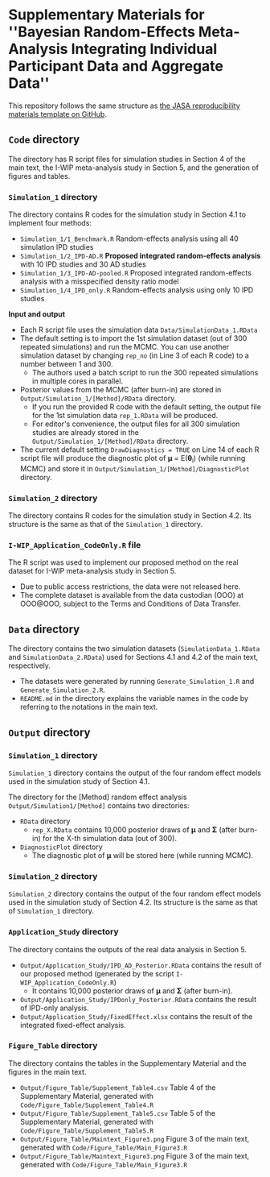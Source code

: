 # **Supplementary Materials for ''Bayesian Random-Effects Meta-Analysis Integrating Individual Participant Data and Aggregate Data''**

This repository follows the same structure as [the JASA reproducibility materials template on GitHub](https://github.com/jasa-acs/repro-template).

## `Code` directory

The directory has R script files for simulation studies in Section 4 of the main text, the I-WIP meta-analysis study in Section 5, and the generation of figures and tables. 

### `Simulation_1` directory

The directory contains R codes for the simulation study in Section 4.1 to implement four methods: 
  - `Simulation_1/1_Benchmark.R` Random-effects analysis using all 40 simulation IPD studies
  - `Simulation_1/2_IPD-AD.R` **Proposed integrated random-effects analysis** with 10 IPD studies and 30 AD studies
  - `Simulation_1/3_IPD-AD-pooled.R` Proposed integrated random-effects analysis with a misspecified density ratio model
  - `Simulation_1/4_IPD_only.R` Random-effects analysis using only 10 IPD studies

**Input and output**
  - Each R script file uses the simulation data `Data/SimulationData_1.RData`
  - The default setting is to import the 1st simulation dataset (out of 300 repeated simulations) and run the MCMC. 
      You can use another simulation dataset by changing `rep_no` (in Line 3 of each R code) to a number between 1 and 300.
      - The authors used a batch script to run the 300 repeated simulations in multiple cores in parallel.
  - Posterior values from the MCMC (after burn-in) are stored in `Output/Simulation_1/[Method]/RData` directory.
      - If you run the provided R code with the default setting, the output file for the 1st simulation data `rep_1.RData` will be produced.
      - For editor's convenience, the output files for all 300 simulation studies are already stored in the  `Output/Simulation_1/[Method]/RData` directory.
  - The current default setting `DrawDiagnostics = TRUE` on Line 14 of each R script file will produce the diagnostic plot of **μ** = E(**θ**<sub>l</sub>) (while running MCMC) and store it in `Output/Simulation_1/[Method]/DiagnosticPlot` directory.

### `Simulation_2` directory

The directory contains R codes for the simulation study in Section 4.2. Its structure is the same as that of the `Simulation_1` directory.

### `I-WIP_Application_CodeOnly.R` file

The R script was used to implement our proposed method on the real dataset for I-WIP meta-analysis study in Section 5. 
  - Due to public access restrictions, the data were not released here.
  - The complete dataset is available from the data custodian (OOO) at OOO@OOO, subject to the Terms and Conditions of Data Transfer.

## `Data` directory

The directory contains the two simulation datasets (`SimulationData_1.RData` and `SimulationData_2.RData`) used for Sections 4.1 and 4.2 of the main text, respectively.
  - The datasets were generated by running `Generate_Simulation_1.R` and `Generate_Simulation_2.R`.
  - `README.md` in the directory explains the variable names in the code by referring to the notations in the main text.  

## `Output` directory

### `Simulation_1` directory

`Simulation_1` directory contains the output of the four random effect models used in the simulation study of Section 4.1.

The directory for the [Method] random effect analysis  `Output/Simulation1/[Method]` contains two directories: 
  - `RData` directory
      - `rep_X.RData` contains 10,000 posterior draws of **μ** and **Σ** (after burn-in) for the X-th simulation data (out of 300). 
  - `DiagnosticPlot` directory
      -  The diagnostic plot of **μ** will be stored here (while running MCMC).

### `Simulation_2` directory

`Simulation_2` directory contains the output of the four random effect models used in the simulation study of Section 4.2. Its structure is the same as that of `Simulation_1` directory.

### `Application_Study` directory
  
The directory contains the outputs of the real data analysis in Section 5.
  - `Output/Application_Study/IPD_AD_Posterior.RData` contains the result of our proposed method (generated by the script `I-WIP_Application_CodeOnly.R`)
      - It contains 10,000 posterior draws of **μ** and **Σ** (after burn-in).  
  - `Output/Application_Study/IPDonly_Posterior.RData` contains the result of IPD-only analysis.
  - `Output/Application_Study/FixedEffect.xlsx` contains the result of the integrated fixed-effect analysis. 

### `Figure_Table` directory

The directory contains the tables in the Supplementary Material and the figures in the main text. 
  - `Output/Figure_Table/Supplement_Table4.csv` Table 4 of the Supplementary Material, generated with `Code/Figure_Table/Supplement_Table4.R`
  - `Output/Figure_Table/Supplement_Table5.csv` Table 5 of the Supplementary Material, generated with `Code/Figure_Table/Supplement_Table5.R`
  - `Output/Figure_Table/Maintext_Figure3.png` Figure 3 of the main text, generated with `Code/Figure_Table/Main_Figure3.R`
  - `Output/Figure_Table/Maintext_Figure3.png` Figure 3 of the main text, generated with `Code/Figure_Table/Main_Figure3.R`
